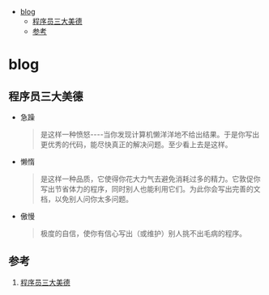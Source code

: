<!-- START doctoc generated TOC please keep comment here to allow auto update -->
<!-- DON'T EDIT THIS SECTION, INSTEAD RE-RUN doctoc TO UPDATE -->

- [blog](#blog)
  - [程序员三大美德](#%E7%A8%8B%E5%BA%8F%E5%91%98%E4%B8%89%E5%A4%A7%E7%BE%8E%E5%BE%B7)
  - [参考](#%E5%8F%82%E8%80%83)

<!-- END doctoc generated TOC please keep comment here to allow auto update -->

# blog

## 程序员三大美德

- 急躁
  > 是这样一种愤怒----当你发现计算机懒洋洋地不给出结果。于是你写出更优秀的代码，能尽快真正的解决问题。至少看上去是这样。
- 懒惰
  > 是这样一种品质，它使得你花大力气去避免消耗过多的精力。它敦促你写出节省体力的程序，同时别人也能利用它们。为此你会写出完善的文档，以免别人问你太多问题。
- 傲慢
  > 极度的自信，使你有信心写出（或维护）别人挑不出毛病的程序。

## 参考

1. [程序员三大美德](http://www.ruanyifeng.com/blog/2006/05/laziness_impatience_and_hubris.html)
